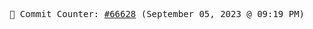 <p align="center">
    <samp>
        📮 Commit Counter: <a href="https://github.com/Javascript-void0/Javascript-void0/commits/main">#66628</a> (September 05, 2023 @ 09:19 PM)
    </samp>
</p>